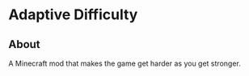 # Adaptive Difficulty

## About

A Minecraft mod that makes the game get harder as you get stronger.
